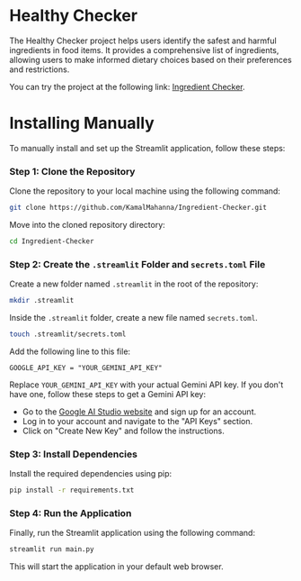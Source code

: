 # Healthy Checker

The Healthy Checker project helps users identify the safest and harmful ingredients in food items. It provides a comprehensive list of ingredients, allowing users to make informed dietary choices based on their preferences and restrictions.

You can try the project at the following link: [Ingredient Checker](https://ingredient-checker.streamlit.app/).

**Installing Manually**
===================

To manually install and set up the Streamlit application, follow these steps:

### Step 1: Clone the Repository

Clone the repository to your local machine using the following command:

```bash
git clone https://github.com/KamalMahanna/Ingredient-Checker.git
```

Move into the cloned repository directory:

```bash
cd Ingredient-Checker
```

### Step 2: Create the `.streamlit` Folder and `secrets.toml` File

Create a new folder named `.streamlit` in the root of the repository:

```bash
mkdir .streamlit
```

Inside the `.streamlit` folder, create a new file named `secrets.toml`.

```bash
touch .streamlit/secrets.toml
```

Add the following line to this file:

```
GOOGLE_API_KEY = "YOUR_GEMINI_API_KEY"
```

Replace `YOUR_GEMINI_API_KEY` with your actual Gemini API key. If you don't have one, follow these steps to get a Gemini API key:

* Go to the [Google AI Studio website](https://aistudio.google.com/app/apikey) and sign up for an account.
* Log in to your account and navigate to the "API Keys" section.
* Click on "Create New Key" and follow the instructions.

### Step 3: Install Dependencies

Install the required dependencies using pip:

```bash
pip install -r requirements.txt
```

### Step 4: Run the Application

Finally, run the Streamlit application using the following command:

```bash
streamlit run main.py
```

This will start the application in your default web browser.
